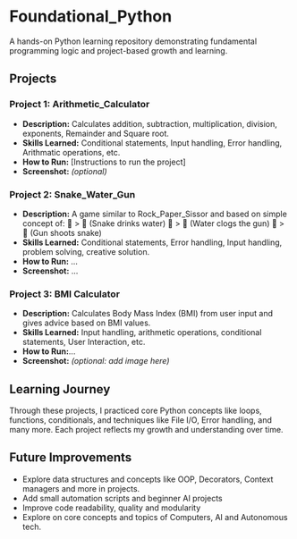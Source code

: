 # Foundational_Python
A hands-on Python learning repository demonstrating fundamental programming logic and project-based growth and learning.

## Projects

### Project 1: Arithmetic_Calculator
- **Description:** Calculates addition, subtraction, multiplication, division, exponents, Remainder and Square root. 
- **Skills Learned:** Conditional statements, Input handling, Error handling, Arithmatic operations, etc. 
- **How to Run:** [Instructions to run the project]  
- **Screenshot:** *(optional)*  

### Project 2: Snake_Water_Gun
- **Description:** A game similar to Rock_Paper_Sissor and based on simple concept of:
  🐍 > 🌊 (Snake drinks water) 🌊 > 🔫 (Water clogs the gun)
  🔫 > 🐍 (Gun shoots snake)
- **Skills Learned:** Conditional statements, Error handling, Input handling, problem solving, creative solution. 
- **How to Run:** …  
- **Screenshot:** …

### Project 3: BMI Calculator
- **Description:** Calculates Body Mass Index (BMI) from user input and gives advice based on BMI values.  
- **Skills Learned:** Input handling, arithmetic operations, conditional statements, User Interaction, etc.
- **How to Run:**...
- **Screenshot:** *(optional: add image here)*    

## Learning Journey
Through these projects, I practiced core Python concepts like loops, functions, conditionals, and techniques like File I/O, Error handling, and many more. Each project reflects my growth and understanding over time.

## Future Improvements
- Explore data structures and concepts like OOP, Decorators, Context managers and more in projects. 
- Add small automation scripts and beginner AI projects  
- Improve code readability, quality and modularity
- Explore on core concepts and topics of Computers, AI and Autonomous tech.
